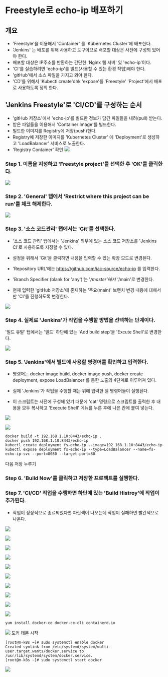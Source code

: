 # Freestyle로 echo-ip 배포하기
## 개요
- 'Freestyle'을 이용해서 'Container' 를 'Kubernetes Cluster'에 배포한다.
- 'Jenkins' 는 배포를 위해 사용하고 도구이므로 배포할 대상은 사전에 구성되 있어야 한다.
- 배포할 대상은 IP주소를 반환하는 간단한 'Nginx 웹 서버' 있 'echo-ip'이다.
- 'CI'를 실습하려면 'echo-ip'를 빌드(사용할 수 있는 환경 작업)해야 한다.
- 'gitHub'에서 소스 파일을 가지고 와야 한다.
- 'CD'를 위해서 'Kubectl create'dhk 'expose'를 'Freestyle' 'Project'에서 배포로 사용하도록 정의 한다.

## 'Jenkins Freestyle'로 'CI/CD'를 구성하는 순서
- 'gitHub 저장소'에서 'echo-ip'를 빌드한 정보가 담긴 파일들을 내려(pull) 받는다.
- 받은 파일들을 이용해서 'Container Image'를 빌드한다.
- 빌드한 이미지를 Registry에 저장(push)한다.
- Registry에 저장한 이미지를 'Kubernetes Cluster' 에 'Deployment'로 생성하고 'LoadBalancer' 서비스로 노출한다. 
- 'Registry Container' 확인
![](./img/20250616.img/0013.png)

### Step 1. 이름을 지정하고  'Freestyle project'를 선택한 후 'OK'를 클릭한다.

![](./img/20250616.img/0014.png)

### Step 2. 'General' 탭에서 'Restrict where this project can be run'를 체크 해제한다.

![](./img/20250616.img/0015.png)

### Step 3. '소스 코드관리' 탭에서는 'Git'를 선택한다.
- '소스 코드 관리' 탭에서는 'Jenkins' 외부에 있는 소스 코드 저장소를 'Jenkins CI'로 사용하도록 지정할 수 있다.
- 설정을 위해서 'Git'을 클릭하면 내용을 입력할 수 있는 확장 모드로 변경된다.
- 'Repository URL'에는
https://github.com/iac-source/echo-ip
를 입력한다.

- 'Branch Specifier (blank for 'any')'는 '*/master'에서 '*/main'로 변경한다.
- 현재 입력한 'gitHub 저장소'에 존재하는 '주요(main)' 브랜치 변경 내용에 대해서만 'CI'를 진행하도록 변경한다.

![](./img/20250616.img/0016.png)

### Step 4. 실제로 'Jenkins'가 작업을 수행할 방법을 선택하는 단계이다.

'빌드 유발' 탭에서는 '빌드' 하단에 있는 'Add build step'을 'Excute Shell'로 변경한다. 

![](./img/20250616.img/0017.png)

### Step 5. 'Jenkins'에서 빌드에 사용할 명령어를 확인하고 입력한다.

- 명령어는 docker image build, docker image push, docker create deployment, expose LoadBalancer 를 통한 노출의 4단계로 이루어져 있다.

- 실제 'Jenkins'가 작업을 수행할 때는 위에 입력한 셀 명령어들이 실행된다.
- 이 스크립트는 사전에 구성돼 있기 때문에 'cat' 명령으로 스크립트를 출력한 후 내용을 모두 복사하고 'Execute Shell' 메뉴를 누른 후에 나은 칸에 붙여 넣는다.

![](./img/20250616.img/0018.png)

![](./img/20250616.img/0019.png)

```
docker build -t 192.168.1.10:8443/echo-ip .
docker push 192.168.1.10:8443/echo-ip
kubectl create deployment fs-echo-ip --image=192.168.1.10:8443/echo-ip
kubectl expose deployment fs-echo-ip --type=LoadBalancer --name=fs-echo-ip-svc --port=8080 --target-port=80
```
다음 저장 누루기

### Step 6. 'Build Now'를 클릭하고 저장한 프로젝트를 실행한다.

### Step 7. 'CI/CD' 작업을 수행하면 하단에 있는 'Build Histroy'에 작업이 추가된다.
- 작업이 정상적으로 종료되었다면 파란색이 나오는데 작업이 실패하면 빨간색으로 나온다.

![](./img/20250616.img/0020.png)

![](./img/20250617.img/0001.png)

![](./img/20250617.img/0002.png)

![](./img/20250617.img/0003.png)

![](./img/20250617.img/0004.png)

![](./img/20250617.img/0005.png)

![](./img/20250617.img/0006.png)

![](./img/20250617.img/0007.png)

![](./img/20250617.img/0008.png)

![](./img/20250617.img/0009.png)

```
yum install docker-ce docker-ce-cli containerd.io
```

![](./img/20250617.img/0010.png)
도커 데몬 시작
```
[root@m-k8s ~]# sudo systemctl enable docker
Created symlink from /etc/systemd/system/multi-user.target.wants/docker.service to /usr/lib/systemd/system/docker.service.
[root@m-k8s ~]# sudo systemctl start docker
```
![](./img/20250617.img/0011.png)